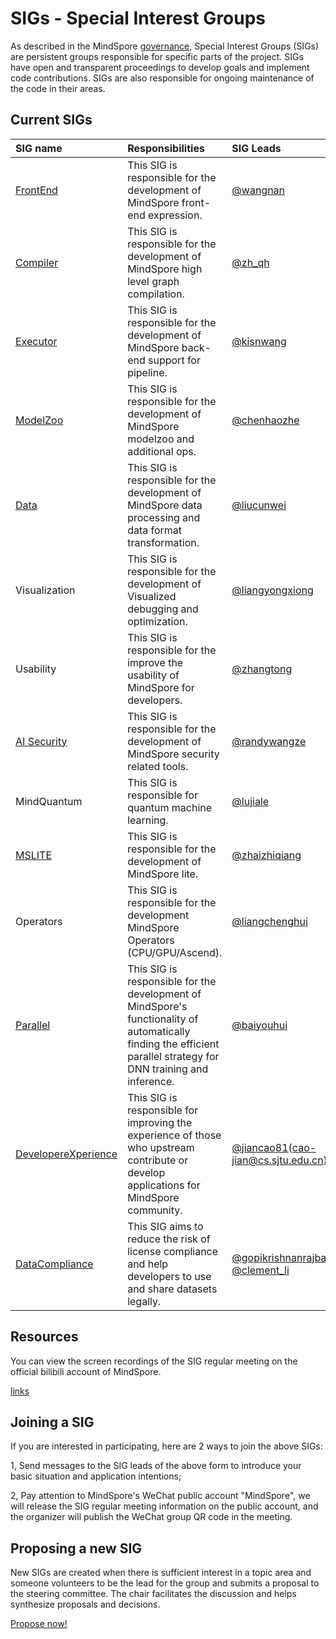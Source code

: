 # SIGs - Special Interest Groups

As described in the MindSpore [governance](../governance.md), Special
Interest Groups (SIGs) are persistent groups responsible for specific parts of
the project. SIGs have open and transparent proceedings to develop goals and
implement code contributions. SIGs are also responsible for ongoing maintenance
of the code in their areas.

## Current SIGs

| SIG name | Responsibilities | SIG Leads |
| :------- | :--------------- | :-------- |
| [FrontEnd](frontend/README.md) | This SIG is responsible for the development of MindSpore front-end expression. | [@wangnan](https://gitee.com/wangnan39) |
| [Compiler](compiler/README.md) | This SIG is responsible for the development of MindSpore high level graph compilation. | [@zh_qh](https://gitee.com/zh_qh) |
| [Executor](executor/README.md) | This SIG is responsible for the development of MindSpore back-end support for pipeline. | [@kisnwang](https://gitee.com/kisnwang) |
| [ModelZoo](modelzoo/README.md) | This SIG is responsible for the development of MindSpore modelzoo and additional ops. | [@chenhaozhe](https://gitee.com/c_34) |
| [Data](data/README.md) | This SIG is responsible for the development of MindSpore data processing and data format transformation. | [@liucunwei](https://gitee.com/liucunwei) |
| Visualization | This SIG is responsible for the development of Visualized debugging and optimization. | [@liangyongxiong](https://gitee.com/liangyongxiong1024) |
| Usability | This SIG is responsible for the improve the usability of MindSpore for developers. | [@zhangtong](https://gitee.com/tong-zhang) |
| [AI Security](security/README.md) | This SIG is responsible for the development of MindSpore security related tools. | [@randywangze](https://gitee.com/randywangze) |
| MindQuantum | This SIG is responsible for quantum machine learning. | [@lujiale](https://gitee.com/ljl0711) |
| [MSLITE](mslite/README.md) | This SIG is responsible for the development of MindSpore lite. | [@zhaizhiqiang](https://gitee.com/zhaizhiqiang) |
| Operators | This SIG is responsible for the development MindSpore Operators (CPU/GPU/Ascend). | [@liangchenghui](https://gitee.com/liangchenghui) |
| [Parallel](parallel/README.md) | This SIG is responsible for the development of MindSpore's functionality of automatically finding the efficient parallel strategy for DNN training and inference. | [@baiyouhui](https://gitee.com/bert0108) |
| [DevelopereXperience](dx/README.md) | This SIG is responsible for improving the experience of those who upstream contribute or develop applications for MindSpore community. | [@jiancao81](https://gitee.com/jiancao81)(cao-jian@cs.sjtu.edu.cn)  |
| [DataCompliance](datacompliance/README.md) | This SIG aims to reduce the risk of license compliance and help developers to use and share datasets legally. | [@gopikrishnanrajbahadur](https://gitee.com/gopikrishnanrajbahadur) [@clement_li](https://gitee.com/clement_li) |

## Resources

You can view the screen recordings of the SIG regular meeting on the official bilibili account of MindSpore.

 [links](https://space.bilibili.com/526894060/channel/seriesdetail?sid=675044)

## Joining a SIG

If you are interested in participating, here are 2 ways to join the above SIGs:

1, Send messages to the SIG leads of the above form to introduce your basic situation and application intentions;

2, Pay attention to MindSpore's WeChat public account "MindSpore", we will release the SIG regular meeting information on the public account, and the organizer will publish the WeChat group QR code in the meeting.

## Proposing a new SIG

New SIGs are created when there is sufficient interest in a topic area
and someone volunteers to be the lead for the group and submits a proposal to
the steering committee. The chair facilitates the discussion and helps
synthesize proposals and decisions.

[Propose now!](https://gitee.com/mindspore/community/blob/master/sigs/dx/docs/How%20to%20build%20a%20SIG%20or%20WG_cn.md)

